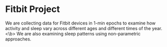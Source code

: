 # Fitbit Project

We are collecting data for Fitbit devices in 1-min epochs to examine how activity and sleep vary across different ages and different times of the year. <\b>
We are also examining sleep patterns using non-parametric approaches.



